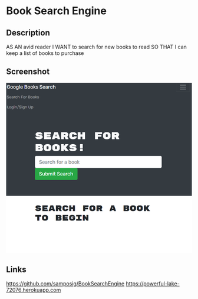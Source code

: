 # Book Search Engine

## Description
AS AN avid reader
I WANT to search for new books to read
SO THAT I can keep a list of books to purchase

## Screenshot
![alt text](screenshot.png "Description goes here")

## Links
https://github.com/samposig/BookSearchEngine
https://powerful-lake-72076.herokuapp.com

